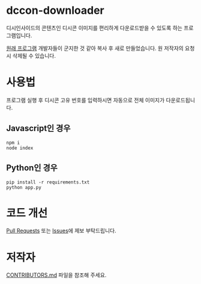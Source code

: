 # dccon-downloader
디시인사이드의 콘텐츠인 디시콘 이미지를 편리하게 다운로드받을 수 있도록 하는 프로그램입니다.

[원래 프로그램](https://github.com/gw1021/dccon-downloader) 개발자들이 군지한 것 같아 복사 후 새로 만들었습니다. 원 저작자의 요청 시 삭제될 수 있습니다.

# 사용법
프로그램 실행 후 디시콘 고유 번호를 입력하시면 자동으로 전체 이미지가 다운로드됩니다.


## Javascript인 경우
```
npm i
node index
```

## Python인 경우
```
pip install -r requirements.txt
python app.py
```

# 코드 개선
[Pull Requests](https://github.com/EtWinner/dccon-downloader/pulls) 또는 [Issues](https://github.com/EtWinner/dccon-downloader/issues)에 제보 부탁드립니다.

# 저작자
[CONTRIBUTORS.md](CONTRIBUTORS.md) 파일을 참조해 주세요.